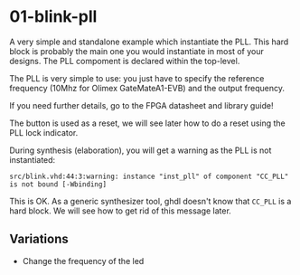 # 01-blink-pll

A very simple and standalone example which instantiate the PLL.  This
hard block is probably the main one you would instantiate in most of
your designs.  The PLL compoment is declared within the top-level.

The PLL is very simple to use: you just have to specify the reference
frequency (10Mhz for Olimex GateMateA1-EVB) and the output frequency.

If you need further details, go to the FPGA datasheet and library guide!

The button is used as a reset, we will see later how to do a reset using
the PLL lock indicator.

During synthesis (elaboration), you will get a warning as the PLL is not instantiated:
```
src/blink.vhd:44:3:warning: instance "inst_pll" of component "CC_PLL" is not bound [-Wbinding]
```
This is OK. As a generic synthesizer tool, ghdl doesn't know that `CC_PLL` is a hard block.  We will see how to get rid of this message later.

## Variations

* Change the frequency of the led
